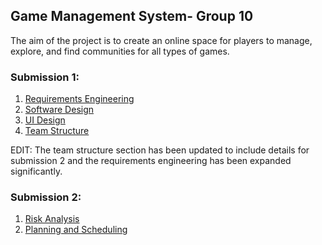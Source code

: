 ## Game Management System- Group 10
The aim of the project is to create an online space for players to manage, explore, and find communities for all types of games. 

### Submission 1:
1. [Requirements Engineering](https://git.ecdf.ed.ac.uk/sd202021groups/group_10/wikis/Requirements-Engineering)
2. [Software Design](https://git.ecdf.ed.ac.uk/sd202021groups/group_10/wikis/software_design)
3. [UI Design](https://git.ecdf.ed.ac.uk/sd202021groups/group_10/wikis/UI_design)
4. [Team Structure](https://git.ecdf.ed.ac.uk/sd202021groups/group_10/wikis/Team_structure)

EDIT: The team structure section has been updated to include details for submission 2 and the requirements engineering has been expanded significantly.

### Submission 2:
1. [Risk Analysis](https://git.ecdf.ed.ac.uk/sd202021groups/group_10/wikis/Risk-Analysis)
2. [Planning and Scheduling](https://git.ecdf.ed.ac.uk/sd202021groups/group_10/wikis/Planning-and-Scheduling)